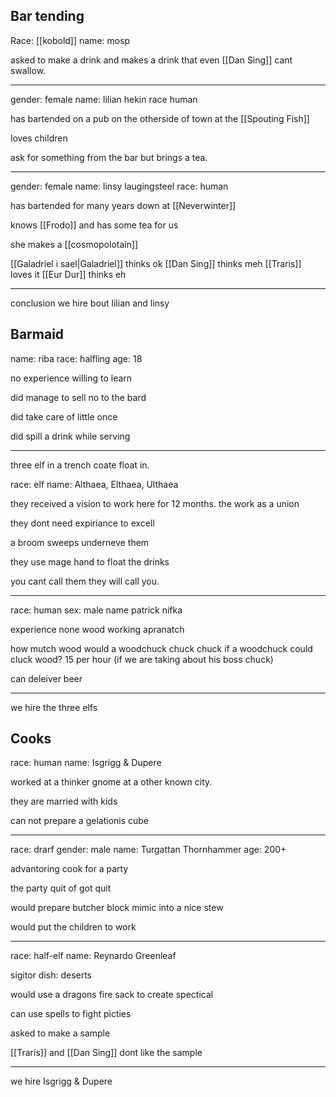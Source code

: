 ## Bar tending

Race: [[kobold]]
name: mosp

asked to make a drink and makes a drink that even [[Dan Sing]] cant swallow.

---

gender: female
name: lilian hekin
race human

has bartended on a pub on the otherside of town at the [[Spouting Fish]]

loves children

ask for something from the bar but brings a tea.

---
gender: female
name: linsy laugingsteel
race: human

has bartended for many years down at [[Neverwinter]]

knows [[Frodo]] and has some tea for us



she makes a [[cosmopolotain]]

[[Galadriel i sael|Galadriel]] thinks ok
[[Dan Sing]] thinks meh
[[Traris]] loves it
[[Eur Dur]] thinks eh

---

conclusion we hire bout lilian and linsy

## Barmaid

name: riba
race: halfling
age: 18

no experience willing to learn

did manage to sell no to the bard

did take care of little once

did spill a drink while serving

----

three elf in a trench coate float in.

race: elf
name: Althaea, Elthaea, Ulthaea

they received a vision to work here for 12 months.
the work as a union

they dont need expiriance to excell

a broom sweeps underneve them

they use mage hand to float the drinks 

you cant call them they will call you.

---

race: human
sex: male
name patrick nifka

experience none
wood working apranatch 

how mutch wood would a woodchuck chuck chuck if a woodchuck could cluck wood?
15 per hour (if we are taking about his boss chuck)

can deleiver beer

---
we hire the three elfs
## Cooks

race: human
name: Isgrigg & Dupere

worked at a thinker gnome at a other known city.

they are married with kids

can not prepare a gelationis cube

---

race: drarf
gender: male
name: Turgattan Thornhammer
age: 200+

advantoring cook for a party

the party quit of got quit

would prepare butcher block mimic into a nice stew

would put the children to work

---

race: half-elf
name: Reynardo Greenleaf


sigitor dish: deserts 

would use a dragons fire sack to create spectical

can use spells to fight picties

asked to make a sample

[[Traris]] and [[Dan Sing]] dont like the sample

---


we hire Isgrigg & Dupere

